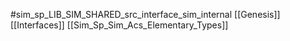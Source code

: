 #sim_sp_LIB_SIM_SHARED_src_interface_sim_internal
[[Genesis]]
[[Interfaces]]
[[Sim_Sp_Sim_Acs_Elementary_Types]]
